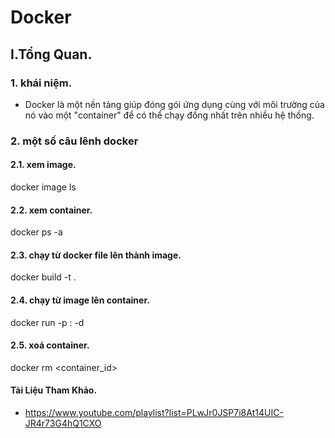 # Docker 

## I.Tổng Quan.
### 1. khái niệm.
- Docker là một nền tảng giúp đóng gói ứng dụng cùng với môi trường của nó vào một "container" để có thể chạy đồng nhất trên nhiều hệ thống.
### 2. một số câu lênh docker

#### 2.1. xem image.
  docker image ls
#### 2.2. xem container.
  docker ps -a
#### 2.3. chạy từ docker file lên thành image.
  docker build -t <name> .
#### 2.4. chạy từ image lên container.
  docker run -p <port>:<port> -d <image>
#### 2.5. xoá container.
  docker rm <container_id>

#### Tài Liệu Tham Khảo.
- https://www.youtube.com/playlist?list=PLwJr0JSP7i8At14UIC-JR4r73G4hQ1CXO
  
